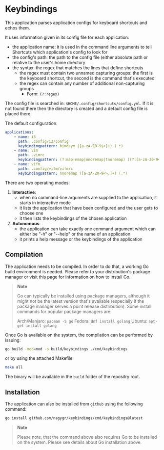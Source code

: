 # Keybindings

This application parses application configs for keyboard shortcuts and echos them.

It uses information given in its config file for each application:

- the application name: it is used in the command line arguments to tell Shortcuts
	which application's config to look for
- the config's path: the path to the config file (either absolute path
	or relative to the user's home directory
- the syntax: the regex that matches the lines that define shortcuts
	- the regex must contain two unnamed capturing groups: the first is the keyboard
		shortcut, the second is the command that's executed
	- the regex can contain any number of additional non-capturing groups
		- Form: `(?:regex)`

The config file is searched in: `$HOME/.config/shortcuts/config.yml`.
If it is not found there then the directory is created and a default config
file is placed there.

The default configuration:

```yaml
applications:
    - name: i3
      path: .config/i3/config
      keybindingpattern: bindsym ([a-zA-Z0-9$+]+) (.*)
    - name: vim
      path: .vimrc
      keybindingpattern: (?:map|nmap|nnoremap|tnoremap) ((?:[a-zA-Z0-9<>-]|\\p{Punct})+) (.*)
    - name: vifm
      path: .config/vifm/vifmrc
      keybindingpattern: nnoremap ([a-zA-Z0-9<>,]+) (.*)
```

There are two operating modes:

1.	**Interactive**:
	-	when no command-line arguments are supplied to the application, it
		starts in interactive mode
	-	it lists the application that have been configured and the user gets to
		choose one
	-	it then lists the keybindings of the chosen application
2.	**Autonomous**:
	-	the application can take exactly one command argument which can either
		be "-h" or "--help" or the name of an application
	-	it prints a help message or the keybindings of the application

## Compilation

The application needs to be compiled. In order to do that, a working Go build environment
is needed. Please refer to your distribution's package manager or visit
[this][1] page for information on how to install Go.

>	**Note**
>
>	Go can typically be installed using package managers, although it might not
>	be the latest version that's available (especially if the package manager
>	serves a point release distribution). Some install commands for popular
>	package managers are:
>
>	Arch/Manjaro: `pacman -S go`
>	Fedora: `dnf install golang`
>	Ubuntu: `apt-get install golang`

Once Go is available on the system, the compilation can be performed by
issuing:

```bash
go build -mod=mod -o build/keybindings ./cmd/keybindings
```

or by using the attached Makefile:

```bash
make all
```

The binary will be available in the `build` folder of the repositry root.

## Installation

The application can also be installed from `github` using the following
command:

```bash
go install github.com/nagygr/keybindings/cmd/keybindings@latest
```

>	**Note**
>
>	Please note, that the command above also requires Go to be installed on the
>	system. Please see details about Go installation above.

[1]: https://go.dev/doc/install

